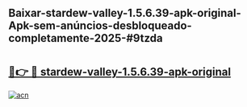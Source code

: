 ## Baixar-stardew-valley-1.5.6.39-apk-original-Apk-sem-anúncios-desbloqueado-completamente-2025-#9tzda

# <h2><a href="https://ainizakaria.my?title=stardew-valley-1.5.6.39-apk-original&ref=22M">🔗👉 🔴 stardew-valley-1.5.6.39-apk-original</a></h2>

[![acn](https://github.com/user-attachments/assets/0f9c940e-d8b0-45ae-aac7-cd30a18b3e1c)](https://ainizakaria.my?title=stardew-valley-1.5.6.39-apk-original&ref=22M)

